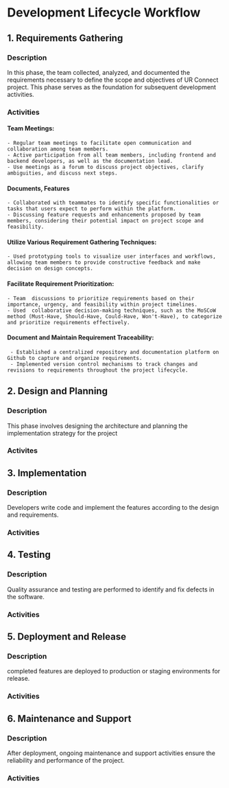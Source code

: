 
# Development Lifecycle Workflow



## 1. Requirements Gathering
### Description
 In this phase, the team collected, analyzed, and documented the requirements necessary to define the scope and objectives of UR Connect project. This phase serves as the foundation for subsequent development activities.

### Activities
#### Team Meetings:

    - Regular team meetings to facilitate open communication and collaboration among team members.
    - Active participation from all team members, including frontend and backend developers, as well as the documentation lead.
    - Use meetings as a forum to discuss project objectives, clarify ambiguities, and discuss next steps.
#### Documents, Features
    - Collaborated with teammates to identify specific functionalities or tasks that users expect to perform within the platform.
    - Discussing feature requests and enhancements proposed by team members, considering their potential impact on project scope and feasibility.

#### Utilize Various Requirement Gathering Techniques:
    - Used prototyping tools to visualize user interfaces and workflows, allowing team members to provide constructive feedback and make decision on design concepts.
#### Facilitate Requirement Prioritization:

    - Team  discussions to prioritize requirements based on their importance, urgency, and feasibility within project timelines.
    - Used  collaborative decision-making techniques, such as the MoSCoW method (Must-Have, Should-Have, Could-Have, Won't-Have), to categorize and prioritize requirements effectively.

#### Document and Maintain Requirement Traceability:

     - Established a centralized repository and documentation platform on Github to capture and organize requirements.
     - Implemented version control mechanisms to track changes and revisions to requirements throughout the project lifecycle.


## 2. Design and Planning
### Description
This phase involves designing the architecture and planning the implementation strategy for the project

### Activites
## 3. Implementation
### Description
Developers write code and implement the features according to the design and requirements.

### Activities
## 4. Testing
### Description
Quality assurance and testing are performed to identify and fix defects in the software.

### Activities
## 5. Deployment and Release
### Description
completed features are deployed to production or staging environments for release.

### Activities
## 6. Maintenance and Support
### Description
After deployment, ongoing maintenance and support activities ensure the reliability and performance of the project.

### Activities
